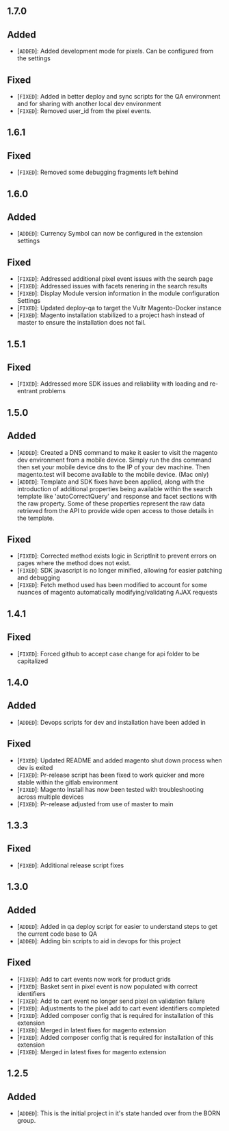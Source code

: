 ## 1.7.0

## Added

- [`ADDED`]: Added development mode for pixels. Can be configured from the settings

## Fixed

- [`FIXED`]: Added in better deploy and sync scripts for the QA environment and for sharing with another local dev environment
- [`FIXED`]: Removed user_id from the pixel events.

## 1.6.1

## Fixed

- [`FIXED`]: Removed some debugging fragments left behind

## 1.6.0

## Added

- [`ADDED`]: Currency Symbol can now be configured in the extension settings

## Fixed

- [`FIXED`]: Addressed additional pixel event issues with the search page
- [`FIXED`]: Addressed issues with facets renering in the search results
- [`FIXED`]: Display Module version information in the module configuration Settings
- [`FIXED`]: Updated deploy-qa to target the Vultr Magento-Docker instance
- [`FIXED`]: Magento installation stabilized to a project hash instead of master to ensure the installation does not fail.

## 1.5.1

## Fixed

- [`FIXED`]: Addressed more SDK issues and reliability with loading and re-entrant problems

## 1.5.0

## Added

- [`ADDED`]: Created a DNS command to make it easier to visit the magento dev environment from a mobile device. Simply run the dns command then set your mobile device dns to the IP of your dev machine. Then magento.test will become available to the mobile device. (Mac only)
- [`ADDED`]: Template and SDK fixes have been applied, along with the introduction of additional properties being available within the search template like 'autoCorrectQuery' and response and facet sections with the raw property. Some of these properties represent the raw data retrieved from the API to provide wide open access to those details in the template.

## Fixed

- [`FIXED`]: Corrected method exists logic in ScriptInit to prevent errors on pages where the method does not exist.
- [`FIXED`]: SDK javascript is no longer minified, allowing for easier patching and debugging
- [`FIXED`]: Fetch method used has been modified to account for some nuances of magento automatically modifying/validating AJAX requests

## 1.4.1

## Fixed

- [`FIXED`]: Forced github to accept case change for api folder to be capitalized

## 1.4.0

## Added

- [`ADDED`]: Devops scripts for dev and installation have been added in

## Fixed

- [`FIXED`]: Updated README and added magento shut down process when dev is exited
- [`FIXED`]: Pr-release script has been fixed to work quicker and more stable within the gitlab environment
- [`FIXED`]: Magento Install has now been tested with troubleshooting across multiple devices
- [`FIXED`]: Pr-release adjusted from use of master to main

## 1.3.3

## Fixed

- [`FIXED`]: Additional release script fixes

## 1.3.0

## Added

- [`ADDED`]: Added in qa deploy script for easier to understand steps to get the current code base to QA
- [`ADDED`]: Adding bin scripts to aid in devops for this project

## Fixed

- [`FIXED`]: Add to cart events now work for product grids
- [`FIXED`]: Basket sent in pixel event is now populated with correct identifiers
- [`FIXED`]: Add to cart event no longer send pixel on validation failure
- [`FIXED`]: Adjustments to the pixel add to cart event identifiers completed
- [`FIXED`]: Added composer config that is required for installation of this extension
- [`FIXED`]: Merged in latest fixes for magento extension
- [`FIXED`]: Added composer config that is required for installation of this extension
- [`FIXED`]: Merged in latest fixes for magento extension

## 1.2.5

## Added

- [`ADDED`]: This is the initial project in it's state handed over from the BORN group.
